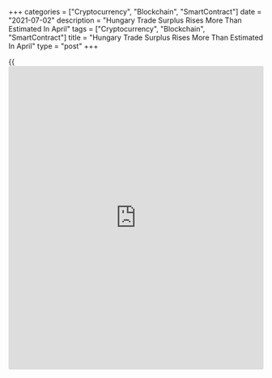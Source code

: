 +++
categories = ["Cryptocurrency", "Blockchain", "SmartContract"]
date = "2021-07-02"
description = "Hungary Trade Surplus Rises More Than Estimated In April"
tags = ["Cryptocurrency", "Blockchain", "SmartContract"]
title = "Hungary Trade Surplus Rises More Than Estimated In April"
type = "post"
+++

{{<iframe id="large-banner" src="https://www.bounty.group/#slide=15.0" width="100%" height="600" scrolling="no" style="border: 0px solid rgb(216, 221, 230); border-radius: 3px;">}}

Hungary's trade surplus increased more than initially estimated in
April, final data from the Hungarian Central Statistical Office showed
on Friday.

The trade surplus fell to EUR 347 million in April from EUR 876 million
in March. In the initial estimate, trade surplus was EUR 321 million.

In the same month last year, trade deficit was EUR 567 million.

The value of exports accelerated 74.0 percent yearly in April, following
a 22.7 percent rise in March. According to the initial estimate, exports
rose 73.3 percent.

Imports increased 52.3 percent annually in April, following a 17.3
percent gain in the prior month. In the initial estimate, imports rose
52.3 percent.

For comments and feedback [contact](https://www.playgroundfx.com/contact/): editorial@rtt[news](https://www.letsplayfx.com/blog/forex-news-website/).com

[Economic News][1]

 **What parts of the world are seeing the best (and worst) economic
performances lately? Click[here][2] to check out our [Econ Scorecard][2]
and find out! See up-to-the-moment [ranking](https://www.playgroundfx.com/blog/crypto-exchange-ranking/)s for the best and worst
performers in [GDP][3], [unemployment rate][4], [inflation][5] and much
more.**

   1. www.rtt[news](https://www.letsplayfx.com/blog/forex-news-website/).com/Content/EconomicNews.aspx
   2. www.rtt[news](https://www.letsplayfx.com/blog/forex-news-website/).com/economic-scorecard/world-rank/industrial-production/highest-performance.aspx
   3. www.rtt[news](https://www.letsplayfx.com/blog/forex-news-website/).com/economic-scorecard/world-rank/GDP/highest-performance.aspx
   4. www.rtt[news](https://www.letsplayfx.com/blog/forex-news-website/).com/economic-scorecard/world-rank/unemployment-rate/lowest-performance.aspx
   5. www.rtt[news](https://www.letsplayfx.com/blog/forex-news-website/).com/economic-scorecard/world-rank/CPI/highest-performance.aspx